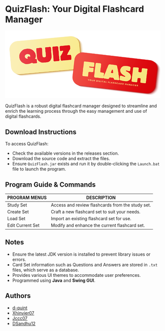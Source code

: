 # QuizFlash: Your Digital Flashcard Manager

![QuizFlash Logo](https://raw.githubusercontent.com/d-quint/QuizFlash/main/src/main/resources/title.png)

QuizFlash is a robust digital flashcard manager designed to streamline and enrich the learning process through the easy management and use of digital flashcards.

## Download Instructions
To access QuizFlash:
- Check the available versions in the releases section.
- Download the source code and extract the files.
- Ensure `QuizFlash.jar` exists and run it by double-clicking the `Launch.bat` file to launch the program.

## Program Guide & Commands
| PROGRAM MENUS    | DESCRIPTION                                       |
| ---------------- | ------------------------------------------------- |
| Study Set        | Access and review flashcards from the study set.   |
| Create Set       | Craft a new flashcard set to suit your needs.      |
| Load Set         | Import an existing flashcard set for use.          |
| Edit Current Set | Modify and enhance the current flashcard set.      |

## Notes
- Ensure the latest JDK version is installed to prevent library issues or errors.
- Card Set information such as Questions and Answers are stored in `.txt` files, which serve as a database.
- Provides various UI themes to accommodate user preferences.
- Programmed using **Java** and **Swing GUI**.

## Authors
- [d-quint](https://github.com/d-quint)
- [Xhinvier07](https://github.com/Xhinvier07)
- [Jccc07](https://github.com/Jccc07)
- [DSandhu12](https://github.com/DSandhu12)








